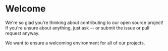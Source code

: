 # Welcome
We're so glad you're thinking about contributing to our open source project!
If you're unsure about anything, just ask -- or submit the issue  or pull request anyway.

We want to ensure a welcoming environment for all of our projects.
